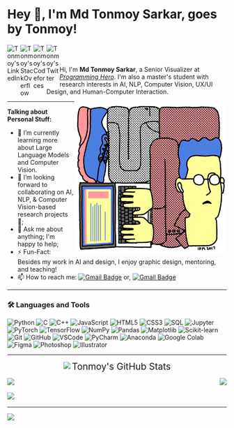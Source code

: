 # Hey 👋, I'm **Md Tonmoy Sarkar**, goes by **Tonmoy**!

<a href="https://www.linkedin.com/in/tonmoy-sarkar/">
  <img align="left" alt="Tonmoy's LinkedIn" width="30px" src="https://uxwing.com/wp-content/themes/uxwing/download/brands-and-social-media/linkedin-app-icon.svg" />
</a>
<a href="https://stackoverflow.com/users/10683827/tonmoy-sarkar">
  <img align="left" alt="Tonmoy's StackOverflow" width="30px" src="https://img.icons8.com/ios-filled/50/F58025/stackoverflow.png" />
</a>
<a href="https://codeforces.com/profile/tonmoyshuvro">
  <img align="left" alt="Tonmoy's Codeforces" width="30px" src="https://img.icons8.com/?size=100&id=jldAN67IAsrW&format=png&color=000000" />
</a>
<a href="https://x.com/tonmoyshuvro">
  <img align="left" alt="Tonmoy's Twitter" width="30px" src="https://uxwing.com/wp-content/themes/uxwing/download/brands-and-social-media/x-social-media-logo-icon.svg" />
</a>

<br />
<br />

Hi, I'm **Md Tonmoy Sarkar**, a Senior Visualizer at *[Programming Hero](https://www.programming-hero.com/)*. I'm also a master's student with research interests in AI, NLP, Computer Vision, UX/UI Design, and Human-Computer Interaction. 

  <img align="right" alt="GIF" width="350px" src="https://raw.githubusercontent.com/tonmoyshuvro/tonmoyshuvro/refs/heads/main/talking%20social%20media%20GIF%20by%20hi__bred.gif" />

---
**Talking about Personal Stuff:**

- 🌱 I’m currently learning more about Large Language Models and Computer Vision.
- 👯 I’m looking forward to collaborating on AI, NLP, & Computer Vision-based research projects 🤝;
- 💬 Ask me about anything; I'm happy to help;
- ⚡️ Fun-Fact: Besides my work in AI and design, I enjoy graphic design, mentoring, and teaching!
- 📫 How to reach me: 
[![Gmail Badge](https://img.shields.io/badge/-tonmoycse98@gmail.com-c14438?style=flat-square&logo=Gmail&logoColor=white&link=mailto:tonmoycse98@gmail.com)](mailto:tonmoycse98@gmail.com) or, [![Gmail Badge](https://img.shields.io/badge/-tonmoy@vu.edu.bd-c14438?style=flat-square&logo=Gmail&logoColor=white&link=mailto:tonmoy@vu.edu.bd)](mailto:tonmoy@vu.edu.bd)

---

### 🛠️ Languages and Tools

<p align="left">
  <!-- Languages -->
  <img src="https://cdn.jsdelivr.net/gh/devicons/devicon/icons/python/python-original.svg" height="40" alt="Python"/>
  <img src="https://cdn.jsdelivr.net/gh/devicons/devicon/icons/c/c-original.svg" height="40" alt="C"/>
  <img src="https://cdn.jsdelivr.net/gh/devicons/devicon/icons/cplusplus/cplusplus-original.svg" height="40" alt="C++"/>
  <img src="https://cdn.jsdelivr.net/gh/devicons/devicon/icons/javascript/javascript-original.svg" height="40" alt="JavaScript"/>
  <img src="https://cdn.jsdelivr.net/gh/devicons/devicon/icons/html5/html5-original.svg" height="40" alt="HTML5"/>
  <img src="https://cdn.jsdelivr.net/gh/devicons/devicon/icons/css3/css3-original.svg" height="40" alt="CSS3"/>
  <img src="https://cdn.jsdelivr.net/gh/devicons/devicon/icons/mysql/mysql-original.svg" height="40" alt="SQL"/>
  
  <!-- Data Science / ML -->
  <img src="https://cdn.jsdelivr.net/gh/devicons/devicon/icons/jupyter/jupyter-original.svg" height="40" alt="Jupyter"/>
  <img src="https://cdn.jsdelivr.net/gh/devicons/devicon/icons/pytorch/pytorch-original.svg" height="40" alt="PyTorch"/>
  <img src="https://cdn.jsdelivr.net/gh/devicons/devicon/icons/tensorflow/tensorflow-original.svg" height="40" alt="TensorFlow"/>
  <img src="https://cdn.jsdelivr.net/gh/devicons/devicon/icons/numpy/numpy-original.svg" height="40" alt="NumPy"/>
  <img src="https://cdn.jsdelivr.net/gh/devicons/devicon/icons/pandas/pandas-original.svg" height="40" alt="Pandas"/>
  <img src="https://cdn.jsdelivr.net/gh/devicons/devicon/icons/matplotlib/matplotlib-original.svg" height="40" alt="Matplotlib"/>
  <img src="https://cdn.jsdelivr.net/gh/devicons/devicon/icons/scikitlearn/scikitlearn-original.svg" height="40" alt="Scikit-learn"/>

  <!-- Tools / IDEs -->
  <img src="https://cdn.jsdelivr.net/gh/devicons/devicon/icons/git/git-original.svg" height="40" alt="Git"/>
  <img src="https://cdn.jsdelivr.net/gh/devicons/devicon/icons/github/github-original.svg" height="40" alt="GitHub"/>
  <img src="https://cdn.jsdelivr.net/gh/devicons/devicon/icons/vscode/vscode-original.svg" height="40" alt="VSCode"/>
  <img src="https://cdn.jsdelivr.net/gh/devicons/devicon/icons/pycharm/pycharm-original.svg" height="40" alt="PyCharm"/>
  <img src="https://cdn.jsdelivr.net/gh/devicons/devicon/icons/anaconda/anaconda-original.svg" height="40" alt="Anaconda"/>
  <img src="https://cdn.jsdelivr.net/gh/devicons/devicon/icons/googlecloud/googlecloud-original.svg" height="40" alt="Google Colab"/>

  <!-- UI / Design -->
  <img src="https://cdn.jsdelivr.net/gh/devicons/devicon/icons/figma/figma-original.svg" height="40" alt="Figma"/>
  <img src="https://uxwing.com/wp-content/themes/uxwing/download/brands-and-social-media/adobe-photoshop-icon.svg" height="40" alt="Photoshop"/>
  <img src="https://uxwing.com/wp-content/themes/uxwing/download/brands-and-social-media/adobe-illustrator-icon.svg" height="40" alt="Illustrator"/>
</p>



---
<p align="center">
  <img src="https://raw.githubusercontent.com/alexnaiman/alexnaiman/master/resources/stats.png" width="35px" style="vertical-align: middle;" />
  <span style="font-size: 1.5em; vertical-align: top;">Tonmoy's GitHub Stats</span>
</p>


<p align="right">
<img align="left" src="https://github-readme-stats.vercel.app/api?username=TonmoySarkar&theme=tokyonight&show_icons=true" />

<img  float="right" src="https://github-readme-stats.vercel.app/api/top-langs/?username=TonmoySarkar&theme=tokyonight&show_icons=true" />

</p>

![](https://github-readme-streak-stats.herokuapp.com/?user=TonmoySarkar&theme=blue-green&hide_border=false)<br/>

---
[![](https://visitcount.itsvg.in/api?id=TonmoySarkar&label=Profile%20Views&color=4&icon=0&pretty=true)](https://visitcount.itsvg.in)
